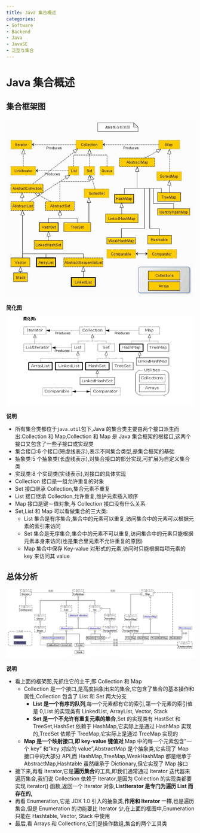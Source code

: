 ```yaml
---
title: Java 集合概述
categories:
- Software
- Backend
- Java
- JavaSE
- 泛型与集合
---
```

# Java 集合概述

## 集合框架图

![](https://raw.githubusercontent.com/LuShan123888/Files/main/Pictures/2021-03-21-640.jpeg)

**简化图**

![](https://raw.githubusercontent.com/LuShan123888/Files/main/Pictures/2021-03-21-640-20210321183553448.jpeg)

**说明**

- 所有集合类都位于`java.util`包下,Java 的集合类主要由两个接口派生而出:Collection 和 Map,Collection 和 Map 是 Java 集合框架的根接口,这两个接口又包含了一些子接口或实现类
- 集合接口:6 个接口(短虚线表示),表示不同集合类型,是集合框架的基础
- 抽象类:5 个抽象类(长虚线表示),对集合接口的部分实现,可扩展为自定义集合类
- 实现类:8 个实现类(实线表示),对接口的具体实现
- Collection 接口是一组允许重复的对象
- Set 接口继承 Collection,集合元素不重复
- List 接口继承 Collection,允许重复,维护元素插入顺序
- Map 接口是键－值对象,与 Collection 接口没有什么关系
- Set,List 和 Map 可以看做集合的三大类:
  - List 集合是有序集合,集合中的元素可以重复,访问集合中的元素可以根据元素的索引来访问
  - Set 集合是无序集合,集合中的元素不可以重复,访问集合中的元素只能根据元素本身来访问(也是集合里元素不允许重复的原因)
  - Map 集合中保存 Key-value 对形式的元素,访问时只能根据每项元素的 key 来访问其 value

## 总体分析

![](https://raw.githubusercontent.com/LuShan123888/Files/main/Pictures/2021-03-21-640-20210321183640157.jpeg)

**说明**

- 看上面的框架图,先抓住它的主干,即 Collection 和 Map
  - Collection 是一个接口,是高度抽象出来的集合,它包含了集合的基本操作和属性,Collection 包含了 List 和 Set 两大分支
    - **List 是一个有序的队列**,每一个元素都有它的索引,第一个元素的索引值是 0,List 的实现类有 LinkedList, ArrayList, Vector, Stack
    - **Set 是一个不允许有重复元素的集合**,Set 的实现类有 HastSet 和 TreeSet,HashSet 依赖于 HashMap,它实际上是通过 HashMap 实现的,TreeSet 依赖于 TreeMap,它实际上是通过 TreeMap 实现的
  - **Map 是一个映射接口,即 key-value 键值对**,Map 中的每一个元素包含"一个 key” 和"key 对应的 value”,AbstractMap 是个抽象类,它实现了 Map 接口中的大部分 API,而 HashMap,TreeMap,WeakHashMap 都是继承于 AbstractMap,Hashtable 虽然继承于 Dictionary,但它实现了 Map 接口
- 接下来,再看 Iterator,它是**遍历集合**的工具,即我们通常通过 Iterator 迭代器来遍历集合,我们说 Collection 依赖于 Iterator,是因为 Collection 的实现类都要实现 iterator() 函数,返回一个 Iterator 对象,**ListIterator 是专门为遍历 List 而存在的,**
- 再看 Enumeration,它是 JDK 1.0 引入的抽象类,**作用和 Iterator 一样**,也是遍历集合,但是 Enumeration 的功能要比 Iterator 少,在上面的框图中,Enumeration 只能在 Hashtable, Vector, Stack 中使用
- 最后,看 Arrays 和 Collections,它们是操作数组,集合的两个工具类